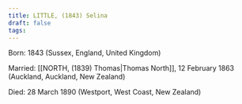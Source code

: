 ```yaml
---
title: LITTLE, (1843) Selina
draft: false
tags:
---
```

Born: 1843 (Sussex, England, United Kingdom)

Married: [[NORTH, (1839) Thomas|Thomas North]], 12 February 1863 (Auckland, Auckland, New Zealand)

Died: 28 March 1890 (Westport, West Coast, New Zealand)